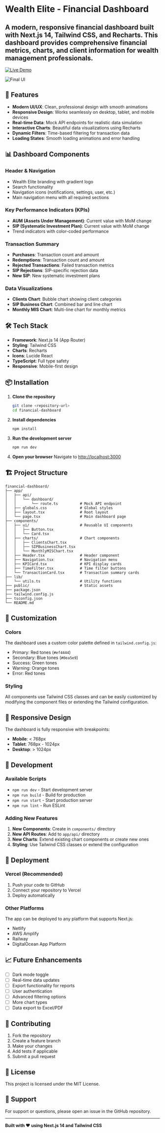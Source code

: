 
# Wealth Elite - Financial Dashboard

A modern, responsive financial dashboard built with Next.js 14, Tailwind CSS, and Recharts. This dashboard provides comprehensive financial metrics, charts, and client information for wealth management professionals.
----

<a href="https://nextjs-financial-dashboard-6r8v.vercel.app/" target="_blank">
  <img src="https://img.shields.io/badge/Live%20Demo-Click%20Here-blue" alt="Live Demo" />
</a>

![Final UI](image.png)


## 🚀 Features

- **Modern UI/UX**: Clean, professional design with smooth animations
- **Responsive Design**: Works seamlessly on desktop, tablet, and mobile devices
- **Real-time Data**: Mock API endpoints for realistic data simulation
- **Interactive Charts**: Beautiful data visualizations using Recharts
- **Dynamic Filters**: Time-based filtering for transaction data
- **Loading States**: Smooth loading animations and error handling

## 📊 Dashboard Components

### Header & Navigation
- Wealth Elite branding with gradient logo
- Search functionality
- Navigation icons (notifications, settings, user, etc.)
- Main navigation menu with all required sections

### Key Performance Indicators (KPIs)
- **AUM (Assets Under Management)**: Current value with MoM change
- **SIP (Systematic Investment Plan)**: Current value with MoM change
- Trend indicators with color-coded performance

### Transaction Summary
- **Purchases**: Transaction count and amount
- **Redemptions**: Transaction count and amount
- **Rejected Transactions**: Failed transaction metrics
- **SIP Rejections**: SIP-specific rejection data
- **New SIP**: New systematic investment plans

### Data Visualizations
- **Clients Chart**: Bubble chart showing client categories
- **SIP Business Chart**: Combined bar and line chart
- **Monthly MIS Chart**: Multi-line chart for monthly metrics

## 🛠️ Tech Stack

- **Framework**: Next.js 14 (App Router)
- **Styling**: Tailwind CSS
- **Charts**: Recharts
- **Icons**: Lucide React
- **TypeScript**: Full type safety
- **Responsive**: Mobile-first design

## 📦 Installation

1. **Clone the repository**
   ```bash
   git clone <repository-url>
   cd financial-dashboard
   ```

2. **Install dependencies**
   ```bash
   npm install
   ```

3. **Run the development server**
   ```bash
   npm run dev
   ```

4. **Open your browser**
   Navigate to [http://localhost:3000](http://localhost:3000)

## 🏗️ Project Structure

```
financial-dashboard/
├── app/
│   ├── api/
│   │   └── dashboard/
│   │       └── route.ts          # Mock API endpoint
│   ├── globals.css               # Global styles
│   ├── layout.tsx                # Root layout
│   └── page.tsx                  # Main dashboard page
├── components/
│   ├── ui/                       # Reusable UI components
│   │   ├── Button.tsx
│   │   └── Card.tsx
│   ├── charts/                   # Chart components
│   │   ├── ClientsChart.tsx
│   │   ├── SIPBusinessChart.tsx
│   │   └── MonthlyMISChart.tsx
│   ├── Header.tsx                # Header component
│   ├── Navigation.tsx            # Navigation menu
│   ├── KPICard.tsx               # KPI display cards
│   ├── TimeFilter.tsx            # Time filter buttons
│   └── TransactionCard.tsx       # Transaction summary cards
├── lib/
│   └── utils.ts                  # Utility functions
├── public/                       # Static assets
├── package.json
├── tailwind.config.js
├── tsconfig.json
└── README.md
```

## 🎨 Customization

### Colors
The dashboard uses a custom color palette defined in `tailwind.config.js`:
- Primary: Red tones (`#ef4444`)
- Secondary: Blue tones (`#0ea5e9`)
- Success: Green tones
- Warning: Orange tones
- Error: Red tones

### Styling
All components use Tailwind CSS classes and can be easily customized by modifying the component files or extending the Tailwind configuration.

## 📱 Responsive Design

The dashboard is fully responsive with breakpoints:
- **Mobile**: < 768px
- **Tablet**: 768px - 1024px
- **Desktop**: > 1024px

## 🔧 Development

### Available Scripts

- `npm run dev` - Start development server
- `npm run build` - Build for production
- `npm run start` - Start production server
- `npm run lint` - Run ESLint

### Adding New Features

1. **New Components**: Create in `components/` directory
2. **New API Routes**: Add to `app/api/` directory
3. **New Charts**: Extend existing chart components or create new ones
4. **Styling**: Use Tailwind CSS classes or extend the configuration

## 🚀 Deployment

### Vercel (Recommended)
1. Push your code to GitHub
2. Connect your repository to Vercel
3. Deploy automatically

### Other Platforms
The app can be deployed to any platform that supports Next.js:
- Netlify
- AWS Amplify
- Railway
- DigitalOcean App Platform

## 📈 Future Enhancements

- [ ] Dark mode toggle
- [ ] Real-time data updates
- [ ] Export functionality for reports
- [ ] User authentication
- [ ] Advanced filtering options
- [ ] More chart types
- [ ] Data export to Excel/PDF

## 🤝 Contributing

1. Fork the repository
2. Create a feature branch
3. Make your changes
4. Add tests if applicable
5. Submit a pull request

## 📄 License

This project is licensed under the MIT License.

## 👥 Support

For support or questions, please open an issue in the GitHub repository.

---

**Built with ❤️ using Next.js 14 and Tailwind CSS**